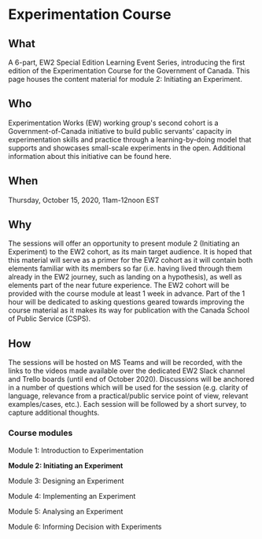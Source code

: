 # Experimentation Course 


## What

A 6-part, EW2 Special Edition Learning Event Series, introducing the first edition of the  Experimentation Course for the Government of Canada. 
This page houses the content material for module 2: Initiating an Experiment.
 
 ## Who
 
Experimentation Works (EW) working group's second cohort is a Government-of-Canada initiative to build public servants’ capacity in experimentation skills and practice through a learning-by-doing model that supports and showcases small-scale experiments in the open. Additional information about this initiative can be found here.

## When

Thursday, October 15, 2020, 11am-12noon EST
 

## Why

The sessions will offer an opportunity to present module 2 (Initiating an Experiment) to the EW2 cohort, as its main target audience. 
It is hoped that this material will serve as a primer for the EW2 cohort as it will contain both elements familiar with its members so far (i.e. having lived through them already in the EW2 journey, such as landing on a hypothesis), as well as elements part of the near future experience.
The EW2 cohort will be provided with the course module at least 1 week in advance. Part of the 1 hour will be dedicated to asking questions geared towards improving the course material as it makes its way for publication with the Canada School of Public Service (CSPS).
 

## How

The sessions will be hosted on MS Teams and will be recorded, with the links to the videos made available over the dedicated EW2 Slack channel and Trello boards (until end of October 2020).
Discussions will be anchored in a number of questions which will be used for the session (e.g. clarity of language, relevance from a practical/public service point of view, relevant examples/cases, etc.). 
Each session will be followed by a short survey, to capture additional thoughts. 
 

###  Course modules

Module 1: Introduction to Experimentation

**Module 2: Initiating an Experiment**

Module 3: Designing an Experiment

Module 4: Implementing an Experiment

Module 5: Analysing an Experiment

Module 6: Informing Decision with Experiments

